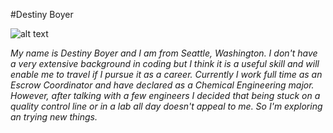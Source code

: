 #Destiny Boyer

![alt text](https://fbcdn-profile-a.akamaihd.net/hprofile-ak-ash3/t1.0-1/c0.33.148.148/p148x148/1622077_10151960111004212_1987345666_n.jpg "Destiny Boyer")

*My name is Destiny Boyer and I am from Seattle, Washington. I don't have a very extensive background in coding but I think it is a useful skill and will enable me to travel if I pursue it as a career. Currently I work full time as an Escrow Coordinator and have declared as a Chemical Engineering major. However, after talking with a few engineers I decided that being stuck on a quality control line or in a lab all day doesn't appeal to me. So I'm exploring an trying new things.*

